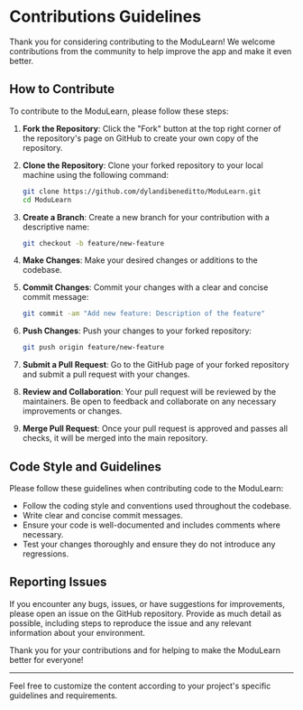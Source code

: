 # Contributions Guidelines

Thank you for considering contributing to the ModuLearn! We welcome contributions from the community to help improve the app and make it even better.

## How to Contribute

To contribute to the ModuLearn, please follow these steps:

1. **Fork the Repository**: Click the "Fork" button at the top right corner of the repository's page on GitHub to create your own copy of the repository.

2. **Clone the Repository**: Clone your forked repository to your local machine using the following command:

    ```bash
    git clone https://github.com/dylandibeneditto/ModuLearn.git
    cd ModuLearn
    ```

3. **Create a Branch**: Create a new branch for your contribution with a descriptive name:

   ```bash
   git checkout -b feature/new-feature
   ```

4. **Make Changes**: Make your desired changes or additions to the codebase.

5. **Commit Changes**: Commit your changes with a clear and concise commit message:

   ```bash
   git commit -am "Add new feature: Description of the feature"
   ```

6. **Push Changes**: Push your changes to your forked repository:

   ```bash
   git push origin feature/new-feature
   ```

7. **Submit a Pull Request**: Go to the GitHub page of your forked repository and submit a pull request with your changes.

8. **Review and Collaboration**: Your pull request will be reviewed by the maintainers. Be open to feedback and collaborate on any necessary improvements or changes.

9. **Merge Pull Request**: Once your pull request is approved and passes all checks, it will be merged into the main repository.

## Code Style and Guidelines

Please follow these guidelines when contributing code to the ModuLearn:

- Follow the coding style and conventions used throughout the codebase.
- Write clear and concise commit messages.
- Ensure your code is well-documented and includes comments where necessary.
- Test your changes thoroughly and ensure they do not introduce any regressions.

## Reporting Issues

If you encounter any bugs, issues, or have suggestions for improvements, please open an issue on the GitHub repository. Provide as much detail as possible, including steps to reproduce the issue and any relevant information about your environment.

Thank you for your contributions and for helping to make the ModuLearn better for everyone!

---

Feel free to customize the content according to your project's specific guidelines and requirements.
